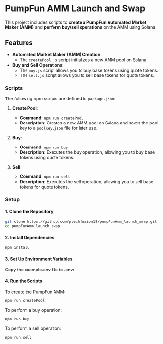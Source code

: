 # PumpFun AMM Launch and Swap

This project includes scripts to **create a PumpFun Automated Market Maker (AMM)** and **perform buy/sell operations** on the AMM using Solana.

## Features

- **Automated Market Maker (AMM) Creation**:
  - The `createPool.js` script initializes a new AMM pool on Solana.
- **Buy and Sell Operations**:
  - The `buy.js` script allows you to buy base tokens using quote tokens.
  - The `sell.js` script allows you to sell base tokens for quote tokens.

### Scripts

The following npm scripts are defined in `package.json`:

1. **Create Pool**:

   - **Command**: `npm run createPool`
   - **Description**: Creates a new AMM pool on Solana and saves the pool key to a `poolKey.json` file for later use.

2. **Buy**:

   - **Command**: `npm run buy`
   - **Description**: Executes the buy operation, allowing you to buy base tokens using quote tokens.

3. **Sell**:
   - **Command**: `npm run sell`
   - **Description**: Executes the sell operation, allowing you to sell base tokens for quote tokens.

### Setup

#### 1. **Clone the Repository**

```bash
git clone https://github.com/ptechfusion19/pumpFunAmm_launch_swap.git
cd pumpFunAmm_launch_swap

```

#### 2. **Install Dependencies**

```bash
npm install
```

#### 3. **Set Up Environment Variables**

Copy the example.env file to .env:

#### 4. Run the Scripts

To create the PumpFun AMM:

```bash
npm run createPool

```

To perform a buy operation:

```bash
npm run buy
```

To perform a sell operation:

```bash
npm run sell

```

